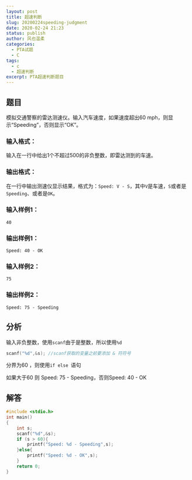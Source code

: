 ```yaml
---
layout: post
title: 超速判断
slug: 20200224speeding-judgment
date: 2020-02-24 21:23
status: publish
author: 风也温柔
categories: 
  - PTA试题
  - C
tags: 
  - c
  - 超速判断
excerpt: PTA超速判断题目
---
```


## 题目

模拟交通警察的雷达测速仪。输入汽车速度，如果速度超出60 mph，则显示“Speeding”，否则显示“OK”。

### 输入格式：

输入在一行中给出1个不超过500的非负整数，即雷达测到的车速。

### 输出格式：

在一行中输出测速仪显示结果，格式为：`Speed: V - S`，其中`V`是车速，`S`或者是`Speeding`、或者是`OK`。

### 输入样例1：

```in
40   
```

### 输出样例1：

```out
Speed: 40 - OK   
```

### 输入样例2：

```
75     
```

### 输出样例2：

```
Speed: 75 - Speeding
```

## 分析

输入非负整数，使用`scanf`由于是整数，所以使用`%d`

```c
scanf("%d",&s);	//scanf获取的变量之前要添加 & 符符号
```

分界为60 ，则使用`if else `语句

如果大于60 则 Speed: 75 - Speeding，否则Speed: 40 - OK   

## 解答

~~~c
#include <stdio.h>
int main()
{
    int s;
    scanf("%d",&s);
    if (s > 60){
        printf("Speed: %d - Speeding",s);
    }else{
        printf("Speed: %d - OK",s);
    }
    return 0;
}
~~~

